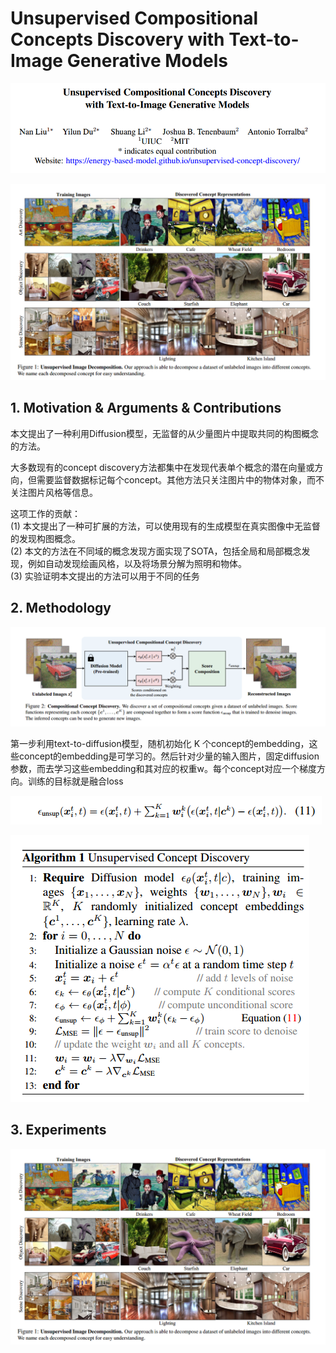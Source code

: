 # Unsupervised Compositional Concepts Discovery with Text-to-Image Generative Models

![img](res/036/001.png)

![img](res/036/005.png)

## 1. Motivation & Arguments & Contributions
本文提出了一种利用Diffusion模型，无监督的从少量图片中提取共同的构图概念的方法。

大多数现有的concept discovery方法都集中在发现代表单个概念的潜在向量或方向，但需要监督数据标记每个concept。其他方法只关注图片中的物体对象，而不关注图片风格等信息。

这项工作的贡献：  
(1) 本文提出了一种可扩展的方法，可以使用现有的生成模型在真实图像中无监督的发现构图概念。  
(2) 本文的方法在不同域的概念发现方面实现了SOTA，包括全局和局部概念发现，例如自动发现绘画风格，以及将场景分解为照明和物体。  
(3) 实验证明本文提出的方法可以用于不同的任务

## 2. Methodology

![img](res/036/002.png)

第一步利用text-to-diffusion模型，随机初始化 K 个concept的embedding，这些concept的embedding是可学习的。然后针对少量的输入图片，固定diffusion参数，而去学习这些embedding和其对应的权重w。每个concept对应一个梯度方向。训练的目标就是融合loss

![img](res/036/003.png)

![img](res/036/004.png)

## 3. Experiments

![img](res/036/005.png)
